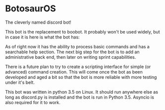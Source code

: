 # BotosaurOS
The cleverly named discord bot!

This bot is the replacement to boobot. It probably won't be used widely, but in case it is here is what the bot has:

As of right now it has the ability to process basic commands and has a searchable help section. The next big step for the bot
is to add an administrative back end, then later on writing sprint capabilities.

There is a future plan to try to create a scripting interface for simple (or advanced) command creation. This will come once the bot
as been developed and aged a bit so that the bot is more reliable with more testing under it's belt.

This bot was written in python 3.5 on Linux. It should run anywhere else as long as discord.py is installed and the bot is run in
Python 3.5. Asyncio is also required for it to work.
